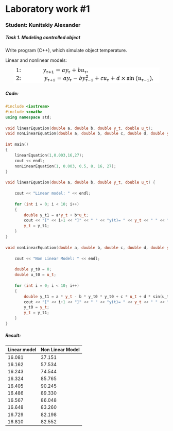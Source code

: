 # Laboratory work #1

### Student: Kunitskiy Alexander

##### Task 1. Modeling controlled object

Write program (C++), which simulate object temperature.

Linear and nonlinear models:

<p align="center">
    <img src="img/sub_eq.png"
</p>


##### Code:

```c++
#include <iostream>
#include <cmath>
using namespace std;

void linearEquation(double a, double b, double y_t, double u_t);
void nonLinearEquation(double a, double b, double c, double d, double y_t, double u_t);

int main()
{
	linearEquation(1,0.003,16,27);
	cout << endl;
	nonLinearEquation(1, 0.003, 0.5, 8, 16, 27);
}

void linearEquation(double a, double b, double y_t, double u_t) {

	cout << "Linear model: " << endl;

	for (int i = 0; i < 10; i++)
	{
		double y_t1 = a*y_t + b*u_t;
		cout << "[" << i+1 << "]" << " " << "y(t)= " << y_t << " " << "y(t+1)= " << y_t1 << endl;
		y_t = y_t1;
	}
}

void nonLinearEquation(double a, double b, double c, double d, double y_t, double u_t) {

	cout << "Non Linear Model: " << endl;

	double y_t0 = 0;
	double u_t0 = u_t;

	for (int i = 0; i < 10; i++)
	{
		double y_t1 = a * y_t - b * y_t0 * y_t0 + c * u_t + d * sin(u_t0);
		cout << "[" << i+1 << "]" << " " << "y(t)= " << y_t << " " << "y(t+1)= " << y_t1 << endl;
		y_t0 = y_t;
		y_t = y_t1;
	}
}
```

##### Result:

Linear model|Non Linear Model
---|---
16.081|37.151
16.162|57.534
16.243|74.544
16.324|85.765
16.405|90.245
16.486|89.330
16.567|86.048
16.648|83.260
16.729|82.198
16.810|82.552
